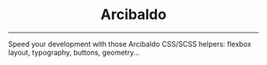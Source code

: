 <div align="center">
  <h1>Arcibaldo</h1>
</div>

<hr>

Speed your development with those Arcibaldo CSS/SCSS helpers: flexbox layout, typography, buttons, geometry...

